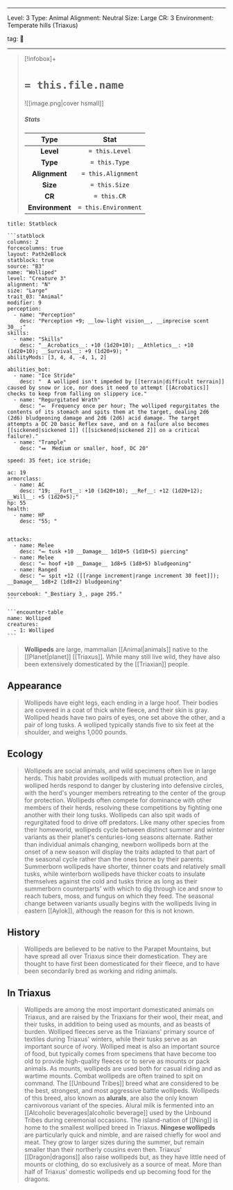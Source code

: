 
---


Level: 3
Type: Animal
Alignment: Neutral
Size: Large
CR: 3
Environment: Temperate hills (Triaxus)


tag: 👹

---

> [!infobox]+
> #  `= this.file.name`
> ![[image.png|cover hsmall]]
> ##### Stats
> Type | Stat |
> :---:|:---:|
> **Level** | `= this.Level` |
> **Type** | `= this.Type` |
> **Alignment** | `= this.Alignment` |
> **Size** | `= this.Size` |
> **CR** | `= this.CR` |
> **Environment** | `= this.Environment` |




````ad-info
title: Statblock

```statblock
columns: 2
forcecolumns: true
layout: Path2eBlock
statblock: true
source: "B3"
name: "Wolliped"
level: "Creature 3"
alignment: "N"
size: "Large"
trait_03: "Animal"
modifier: 9
perception:
  - name: "Perception"
    desc: "Perception +9; __low-light vision__, __imprecise scent 30__;"
skills:
  - name: "Skills"
    desc: "__Acrobatics__: +10 (1d20+10); __Athletics__: +10 (1d20+10); __Survival__: +9 (1d20+9); "
abilityMods: [3, 4, 4, -4, 1, 2]

abilities_bot:
  - name: "Ice Stride"
    desc: "  A wolliped isn't impeded by [[terrain|difficult terrain]] caused by snow or ice, nor does it need to attempt [[Acrobatics]] checks to keep from falling on slippery ice."
  - name: "Regurgitated Wrath"
    desc: "⬻  Frequency once per hour; The wolliped regurgitates the contents of its stomach and spits them at the target, dealing 2d6 (2d6) bludgeoning damage and 2d6 (2d6) acid damage. The target attempts a DC 20 basic Reflex save, and on a failure also becomes [[sickened|sickened 1]] ([[sickened|sickened 2]] on a critical failure)."
  - name: "Trample"
    desc: "⬽  Medium or smaller, hoof, DC 20"

speed: 35 feet; ice stride;

ac: 19
armorclass:
  - name: AC
    desc: "19; __Fort__: +10 (1d20+10); __Ref__: +12 (1d20+12); __Will__: +5 (1d20+5);"
hp: 55
health:
  - name: HP
    desc: "55; "


attacks:
  - name: Melee
    desc: "⬻ tusk +10 __Damage__ 1d10+5 (1d10+5) piercing"
  - name: Melee
    desc: "⬻ hoof +10 __Damage__ 1d8+5 (1d8+5) bludgeoning"
  - name: Ranged
    desc: "⬻ spit +12 ([[range increment|range increment 30 feet]]); __Damage__ 1d8+2 (1d8+2) bludgeoning"

sourcebook: "_Bestiary 3_, page 295."
```

```encounter-table
name: Wolliped
creatures:
  - 1: Wolliped
```

````



> **Wollipeds** are large, mammalian [[Animal|animals]] native to the [[Planet|planet]] [[Triaxus]]. While many still live wild, they have also been extensively domesticated by the [[Triaxian]] people.



## Appearance

> Wollipeds have eight legs, each ending in a large hoof. Their bodies are covered in a coat of thick white fleece, and their skin is gray. Wolliped heads have two pairs of eyes, one set above the other, and a pair of long tusks. A wolliped typically stands five to six feet at the shoulder, and weighs 1,000 pounds.


## Ecology

> Wollipeds are social animals, and wild specimens often live in large herds. This habit provides wollipeds with mutual protection, and wolliped herds respond to danger by clustering into defensive circles, with the herd's younger members retreating to the center of the group for protection. Wollipeds often compete for dominance with other members of their herds, resolving these competitions by fighting one another with their long tusks. Wollipeds can also spit wads of regurgitated food to drive off predators.
> Like many other species from their homeworld, wollipeds cycle between distinct summer and winter variants as their planet's centuries-long seasons alternate. Rather than individual animals changing, newborn wollipeds born at the onset of a new season will display the traits adapted to that part of the seasonal cycle rather than the ones borne by their parents. Summerborn wollipeds have shorter, thinner coats and relatively small tusks, while winterborn wollipeds have thicker coats to insulate themselves against the cold and tusks thrice as long as their summerborn counterparts' with which to dig through ice and snow to reach tubers, moss, and fungus on which they feed. The seasonal change between variants usually begins with the wollipeds living in eastern [[Aylok]], although the reason for this is not known.


## History

> Wollipeds are believed to be native to the Parapet Mountains, but have spread all over Triaxus since their domestication. They are thought to have first been domesticated for their fleece, and to have been secondarily bred as working and riding animals.


## In Triaxus

> Wollipeds are among the most important domesticated animals on Triaxus, and are raised by the Triaxians for their wool, their meat, and their tusks, in addition to being used as mounts, and as beasts of burden. Wolliped fleeces serve as the Triaxians' primary source of textiles during Triaxus' winters, while their tusks serve as an important source of ivory. Wolliped meat is also an important source of food, but typically comes from specimens that have become too old to provide high-quality fleeces or to serve as mounts or pack animals.
> As mounts, wollipeds are used both for casual riding and as wartime mounts. Combat wollipeds are often trained to spit on command. The [[Unbound Tribes]] breed what are considered to be the best, strongest, and most aggressive battle wollipeds. Wollipeds of this breed, also known as **alurals**, are also the only known carnivorous variant of the species. Alural milk is fermented into an [[Alcoholic beverages|alcoholic beverage]] used by the Unbound Tribes during ceremonial occasions.
> The island-nation of [[Ning]] is home to the smallest wolliped breed in Triaxus. **Ningese wollipeds** are particularly quick and nimble, and are raised chiefly for wool and meat. They grow to larger sizes during the summer, but remain smaller than their northerly cousins even then.
> Triaxus' [[Dragon|dragons]] also raise wollipeds but, as they have little need of mounts or clothing, do so exclusively as a source of meat. More than half of Triaxus' domestic wollipeds end up becoming food for the dragons.









